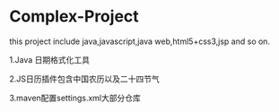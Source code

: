 # Complex-Project
this project include java,javascript,java web,html5+css3,jsp and so on.

1.Java 日期格式化工具

2.JS日历插件包含中国农历以及二十四节气

3.maven配置settings.xml大部分仓库
